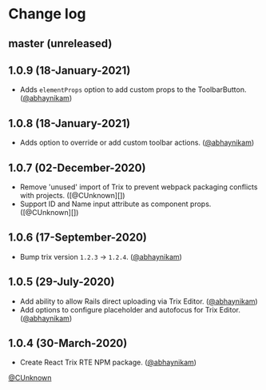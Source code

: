 # Change log

## master (unreleased)

## 1.0.9 (18-January-2021)
* Adds `elementProps` option to add custom props to the ToolbarButton. ([@abhaynikam][])

## 1.0.8 (18-January-2021)
* Adds option to override or add custom toolbar actions. ([@abhaynikam][])

## 1.0.7 (02-December-2020)
* Remove 'unused' import of Trix to prevent webpack packaging conflicts with projects. ([@CUnknown][])
* Support ID and Name input attribute as component props. ([@CUnknown][])

## 1.0.6 (17-September-2020)

* Bump trix version `1.2.3` -> `1.2.4`. ([@abhaynikam][])

## 1.0.5 (29-July-2020)

* Add ability to allow Rails direct uploading via Trix Editor. ([@abhaynikam][])
* Add options to configure placeholder and autofocus for Trix Editor. ([@abhaynikam][])

## 1.0.4 (30-March-2020)

* Create React Trix RTE NPM package. ([@abhaynikam][])

[@abhaynikam]: https://github.com/abhaynikam
[@CUnknown](https://github.com/CUnknown)
